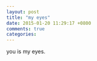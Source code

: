 ```yaml
---
layout: post
title: "my eyes"
date: 2015-01-20 11:29:17 +0800
comments: true
categories: 
---
```

you is my eyes.